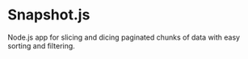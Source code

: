 Snapshot.js
===========

Node.js app for slicing and dicing paginated chunks of data with easy sorting and filtering.

